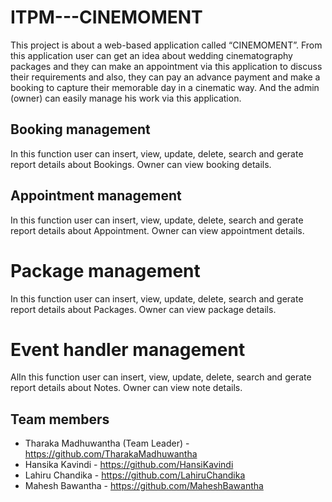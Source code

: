 # ITPM---CINEMOMENT

This project is about a web-based application called “CINEMOMENT”. From this application user can get an idea about wedding cinematography packages and they can make an appointment via this application to discuss their requirements and also, they can pay an advance payment and make a booking to capture their memorable day in a cinematic way. And the admin (owner) can easily manage his work via this application.  

## Booking management  

In this function user can insert, view, update, delete, search and gerate report details about Bookings.
Owner can view booking details.

## Appointment management 

In this function user can insert, view, update, delete, search and gerate report details about Appointment.
Owner can view appointment details.

# Package management 

In this function user can insert, view, update, delete, search and gerate report details about Packages.
Owner can view package details.

# Event handler management 

AlIn this function user can insert, view, update, delete, search and gerate report details about Notes.
Owner can view note details. 

## Team members

 - Tharaka Madhuwantha (Team Leader) - https://github.com/TharakaMadhuwantha
 - Hansika Kavindi - https://github.com/HansiKavindi
 - Lahiru Chandika - https://github.com/LahiruChandika
 - Mahesh Bawantha - https://github.com/MaheshBawantha


